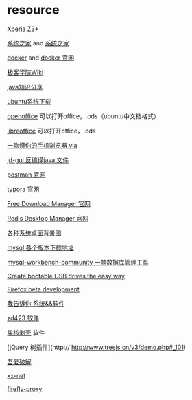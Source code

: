 # resource   

[Xperia Z3+](http://bbs.gfan.com/forum.php?mod=viewthread&tid=9191328) 

[系统之家](http://www.xitongzhijia.net/win7/201801/117820.html)  and  [系统之家](http://www.xitongzhijia.net/)

[docker](https://yeasy.gitbooks.io/docker_practice/content/)  and [docker 官网](https://docs.docker.com/install/)

[极客学院Wiki](http://wiki.jikexueyuan.com/list/front-end/)

[java知识分享](http://java1234.com/)

[ubuntu系统下载](http://cdimage.ubuntu.com/ubuntu-gnome/releases/)

[openoffice](http://www.openoffice.org/download/index.html) 可以打开office，.ods（ubuntu中文档格式）

[libreoffice](https://www.libreoffice.org/ ) 可以打开office，.ods

[一款懂你的手机浏览器 via](https://coolapk.com/apk/mark.via)

[jd-gui 反编译java 文件](http://jd.benow.ca/)

[postman 官网](https://www.getpostman.com/)

[typora 官网](https://typora.io/)

[Free Download Manager 官网](https://www.freedownloadmanager.org/)

[Redis Desktop Manager 官网](https://redisdesktop.com/)

[各种系统桌面背景图](http://oswallpapers.com/)

[mysql 各个版本下载地址](http://ftp.ntu.edu.tw/MySQL/Downloads/)

[mysql-workbench-community 一款数据库管理工具](https://dev.mysql.com/get/Downloads/MySQLGUITools/mysql-workbench-community-6.3.10-winx64.msi)

[Create bootable USB drives the easy way ](https://rufus.ie/en_IE.html?tdsourcetag=s_pcqq_aiomsg)

[Firefox beta development ](https://www.mozilla.org/zh-CN/firefox/channel/desktop/)

[我告诉你   系统&&软件](https://msdn.itellyou.cn/)

[zd423 软件](http://www.zdfans.com/)

[果核剥壳](https://www.ghpym.com/) 软件

[jQuery 树插件](http:// http://www.treejs.cn/v3/demo.php#_101)

[吾爱破解](https://www.52pojie.cn/)

[xx-net](https://github.com/XX-net/XX-Net)

[firefly-proxy](https://github.com/yinghuocho/firefly-proxy)

[ubuntu、windows软件兼容 CrossOver]: http://www.crossoverchina.com/news/



